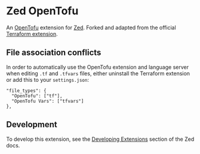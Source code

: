 # Zed OpenTofu

An [OpenTofu](https://www.opentofu.org/) extension for [Zed](https://zed.dev).
Forked and adapted from the official [Terraform extension](https://github.com/zed-extensions/terraform).

## File association conflicts

In order to automatically use the OpenTofu extension and language server when editing `.tf` and `.tfvars` files, either uninstall the Terraform extension or add this to your `settings.json`:

```jsonc
"file_types": {
  "OpenTofu": ["tf"],
  "OpenTofu Vars": ["tfvars"]
},
```

## Development

To develop this extension, see the [Developing Extensions](https://zed.dev/docs/extensions/developing-extensions) section of the Zed docs.
